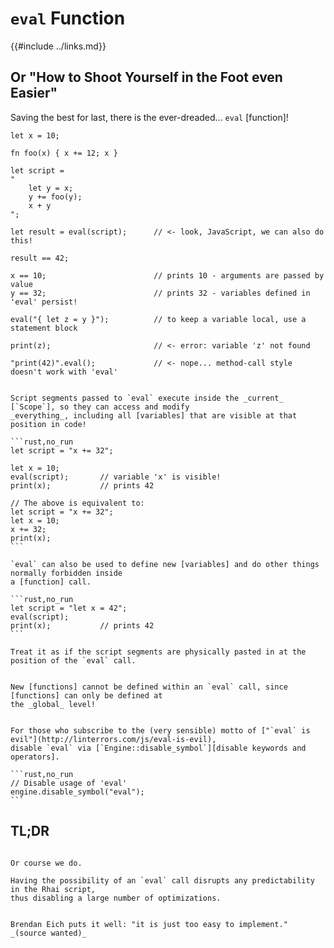 `eval` Function
===============

{{#include ../links.md}}

Or "How to Shoot Yourself in the Foot even Easier"
------------------------------------------------

Saving the best for last, there is the ever-dreaded... `eval` [function]!

```rust,no_run
let x = 10;

fn foo(x) { x += 12; x }

let script =
"
    let y = x;
    y += foo(y);
    x + y
";

let result = eval(script);      // <- look, JavaScript, we can also do this!

result == 42;

x == 10;                        // prints 10 - arguments are passed by value
y == 32;                        // prints 32 - variables defined in 'eval' persist!

eval("{ let z = y }");          // to keep a variable local, use a statement block

print(z);                       // <- error: variable 'z' not found

"print(42)".eval();             // <- nope... method-call style doesn't work with 'eval'
```

~~~admonish danger.small "`eval` executes inside the current scope!"

Script segments passed to `eval` execute inside the _current_ [`Scope`], so they can access and modify
_everything_, including all [variables] that are visible at that position in code!

```rust,no_run
let script = "x += 32";

let x = 10;
eval(script);       // variable 'x' is visible!
print(x);           // prints 42

// The above is equivalent to:
let script = "x += 32";
let x = 10;
x += 32;
print(x);
```

`eval` can also be used to define new [variables] and do other things normally forbidden inside
a [function] call.

```rust,no_run
let script = "let x = 42";
eval(script);
print(x);           // prints 42
```

Treat it as if the script segments are physically pasted in at the position of the `eval` call.
~~~

~~~admonish warning.small "Cannot define new functions"

New [functions] cannot be defined within an `eval` call, since [functions] can only be defined at
the _global_ level!
~~~

~~~admonish failure.small "`eval` is evil"

For those who subscribe to the (very sensible) motto of ["`eval` is evil"](http://linterrors.com/js/eval-is-evil),
disable `eval` via [`Engine::disable_symbol`][disable keywords and operators].

```rust,no_run
// Disable usage of 'eval'
engine.disable_symbol("eval");
```
~~~


TL;DR
-----

~~~admonish question "Do you regret implementing `eval` in Rhai?"

Or course we do.

Having the possibility of an `eval` call disrupts any predictability in the Rhai script,
thus disabling a large number of optimizations.
~~~

```admonish question "Why did it then???!!!"

Brendan Eich puts it well: "it is just too easy to implement." _(source wanted)_
```
